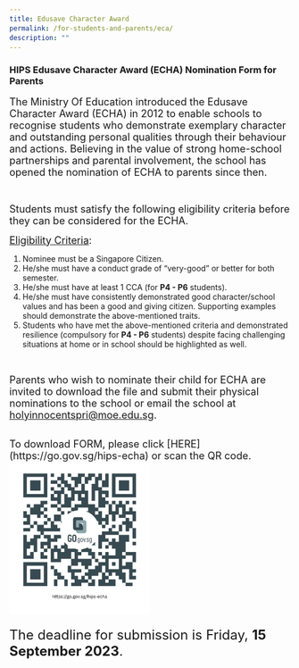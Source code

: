 ```yaml
---
title: Edusave Character Award
permalink: /for-students-and-parents/eca/
description: ""
---
```

### HIPS Edusave Character Award (ECHA) Nomination Form for Parents

 <span style="font-size:18px;">The Ministry Of Education introduced the Edusave Character Award (ECHA) in 2012 to enable schools to recognise students who demonstrate exemplary character and outstanding personal qualities through their behaviour and actions. Believing in the value of strong home-school partnerships and parental involvement, the school has opened the nomination of ECHA to parents since then.

<br>
	
 <span style="font-size:18px;">Students must satisfy the following eligibility criteria before they can be considered for the ECHA. 
       
 <span style="font-size:18px;"><u>Eligibility Criteria</u>:

1. Nominee must be a Singapore Citizen. 
2. He/she must have a conduct grade of “very-good” or better for both semester.
3. He/she must have at least 1 CCA (for **P4 - P6** students).
4. He/she must have consistently demonstrated good character/school values and has been a good and giving citizen. Supporting examples should demonstrate the above-mentioned traits.  
5. Students who have met the above-mentioned criteria and demonstrated resilience (compulsory for **P4 - P6** students) despite facing challenging situations at home or in school should be highlighted as well.

<br>

 <span style="font-size:18px;">Parents who wish to nominate their child for ECHA are invited to download the file and submit their physical nominations to the school or email the school at holyinnocentspri@moe.edu.sg. 

<br>
 <span style="font-size:18px;">To download FORM, please click [HERE](https://go.gov.sg/hips-echa) or scan the QR code.
<img style="width: 50%;" src="/images/QR%20code/echa%20form.png" align="centre">

<span style="font-size:24px;">The deadline for submission is Friday, **15 September 2023**.</span></span></span></span></span></span>